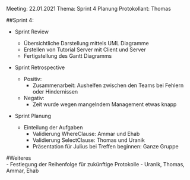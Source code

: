 
Meeting: 22.01.2021
Thema: Sprint 4 Planung
Protokollant: Thomas

##Sprint 4: 
 
- Sprint Review
    - Übersichtliche Darstellung mittels UML Diagramme
    - Erstellen von Tutorial Server mit Client und Server
    - Fertigstellung des Gantt Diagramms
    
- Sprint Retrospective
    -  Positiv:
        - Zusammenarbeit: Aushelfen zwischen den Teams bei Fehlern oder Hindernissen
    - Negativ:
        - Zeit wurde wegen mangelndem Management etwas knapp
    
- Sprint Planung
    - Einteilung der Aufgaben
        - Validierung WhereClause: Ammar und Ehab
        - Validierung SelectClause: Thomas und Uranik
        - Präsentation für Julius bei Treffen beginnen: Ganze Gruppe
    
#Weiteres     
    - Festlegung der Reihenfolge für zukünftige Protokolle
        - Uranik, Thomas, Ammar, Ehab

    